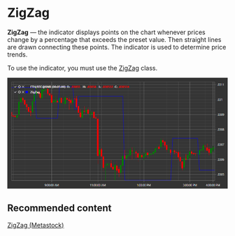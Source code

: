 # ZigZag

**ZigZag** — the indicator displays points on the chart whenever prices change by a percentage that exceeds the preset value. Then straight lines are drawn connecting these points. The indicator is used to determine price trends. 

To use the indicator, you must use the [ZigZag](xref:StockSharp.Algo.Indicators.ZigZag) class. 

![IndicatorZigZag](../../../../images/indicatorzigzag.png)

## Recommended content

[ZigZag (Metastock)](zigzag_metastock.md)
